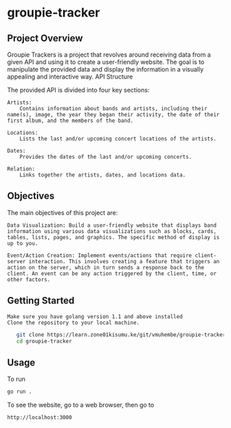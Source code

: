 # groupie-tracker

## Project Overview

Groupie Trackers is a project that revolves around receiving data from a given API and using it to create a user-friendly website. The goal is to manipulate the provided data and display the information in a visually appealing and interactive way.
API Structure

The provided API is divided into four key sections:

    Artists:
        Contains information about bands and artists, including their name(s), image, the year they began their activity, the date of their first album, and the members of the band.

    Locations:
        Lists the last and/or upcoming concert locations of the artists.

    Dates:
        Provides the dates of the last and/or upcoming concerts.

    Relation:
        Links together the artists, dates, and locations data.

## Objectives

The main objectives of this project are:

    Data Visualization: Build a user-friendly website that displays band information using various data visualizations such as blocks, cards, tables, lists, pages, and graphics. The specific method of display is up to you.

    Event/Action Creation: Implement events/actions that require client-server interaction. This involves creating a feature that triggers an action on the server, which in turn sends a response back to the client. An event can be any action triggered by the client, time, or other factors.

## Getting Started

    Make sure you have golang version 1.1 and above installed
    Clone the repository to your local machine.

```bash
   git clone https://learn.zone01kisumu.ke/git/vmuhembe/groupie-tracker
   cd groupie-tracker
```

## Usage

To run

```bash
go run .
```

To see the website, go to a web browser, then go to

```bash
http://localhost:3000
```
